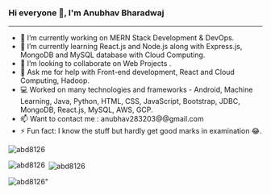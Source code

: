 

<!--
**abd8126/abd8126** is a ✨ _special_ ✨ repository because its `README.md` (this file) appears on your GitHub profile.

Here are some ideas to get you started:

-->
### Hi everyone 👋, I'm Anubhav Bharadwaj

--------------
- 🔭 I’m currently working on MERN Stack Development & DevOps.
- 🌱 I’m currently learning React.js and Node.js along with Express.js, MongoDB and MySQL database with Cloud Computing.
- 👯 I’m looking to collaborate on Web Projects .
- 🤔 Ask me for help with Front-end development, React and Cloud Computing, Hadoop.
- 💻 Worked on many technologies and frameworks - Android, Machine Learning, Java, Python, HTML, CSS, JavaScript, Bootstrap, JDBC, MongoDB, React.js, MySQL, AWS, GCP.
- 📫 Want to contact me : anubhav283203@@gmail.com
- ⚡ Fun fact: I know the stuff but hardly get good marks in examination 😂.

<p align="left"><img src="https://komarev.com/ghpvc/?username=abd8126" alt="abd8126"/></p>

<p><img align="left" src="https://github-readme-stats.vercel.app/api/top-langs?username=abd8126&show_icons=true&locale=en&layout=compact" alt="abd8126" /></p>

<p>&nbsp;<img align="center" src="https://github-readme-stats.vercel.app/api?username=abd8126&show_icons=true&locale=en" alt="abd8126" /></p>

<p><img align="center" src="https://github-readme-streak-stats.herokuapp.com/?user=abd8126&" alt=abd8126" /></p>

